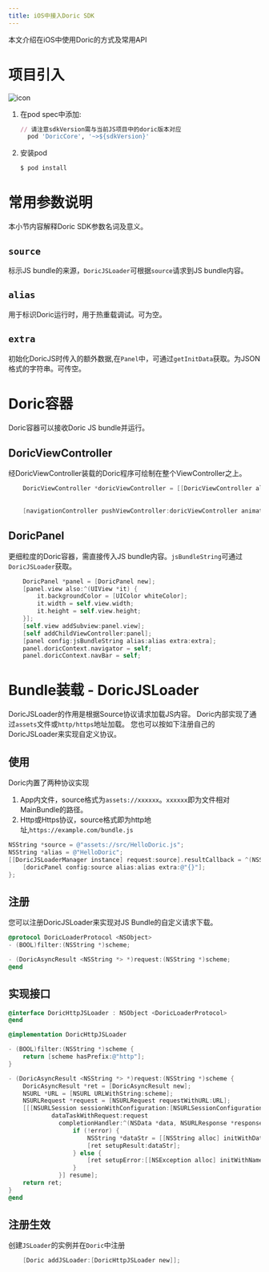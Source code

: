 ```yaml
---
title: iOS中接入Doric SDK
---
```

本文介绍在iOS中使用Doric的方式及常用API

# 项目引入
![icon](https://img.shields.io/cocoapods/v/DoricCore)
1. 在pod spec中添加:
    ```ruby
    // 请注意sdkVersion需与当前JS项目中的doric版本对应
      pod 'DoricCore', '~>${sdkVersion}'
    ```

2. 安装pod
    ```bash
    $ pod install
    ```
# 常用参数说明
本小节内容解释Doric SDK参数名词及意义。
## `source`
标示JS bundle的来源，`DoricJSLoader`可根据`source`请求到JS bundle内容。
## `alias`
用于标识Doric运行时，用于热重载调试。可为空。
## `extra`
初始化DoricJS时传入的额外数据,在`Panel`中，可通过`getInitData`获取。为JSON格式的字符串。可传空。

# Doric容器
Doric容器可以接收Doric JS bundle并运行。

## DoricViewController

经DoricViewController装载的Doric程序可绘制在整个ViewController之上。

```objectivec
    DoricViewController *doricViewController = [[DoricViewController alloc] initWithSource:[NSString stringWithFormat:@"assets://src/%@.js", bundleName]
                                                                                     alias:bundleName
                                                                                     extra:@""];
    [navigationController pushViewController:doricViewController animated:YES];
```

## DoricPanel

更细粒度的Doric容器，需直接传入JS bundle内容。`jsBundleString`可通过`DoricJSLoader`获取。 

```objectivec
    DoricPanel *panel = [DoricPanel new];
    [panel.view also:^(UIView *it) {
        it.backgroundColor = [UIColor whiteColor];
        it.width = self.view.width;
        it.height = self.view.height;
    }];
    [self.view addSubview:panel.view];
    [self addChildViewController:panel];
    [panel config:jsBundleString alias:alias extra:extra];
    panel.doricContext.navigator = self;
    panel.doricContext.navBar = self;
```

# Bundle装载 - DoricJSLoader

DoricJSLoader的作用是根据Source协议请求加载JS内容。
Doric内部实现了通过`assets`文件或`http/https`地址加载。
您也可以按如下注册自己的DoricJSLoader来实现自定义协议。

## 使用
Doric内置了两种协议实现
1. App内文件，source格式为`assets://xxxxxx`。`xxxxxx`即为文件相对MainBundle的路径。
2. Http或Https协议，source格式即为http地址,`https://example.com/bundle.js`

```objectivec
NSString *source = @"assets://src/HelloDoric.js";
NSString *alias = @"HelloDoric";
[[DoricJSLoaderManager instance] request:source].resultCallback = ^(NSString *result) {
    [doricPanel config:source alias:alias extra:@"{}"];
};
```
## 注册
您可以注册DoricJSLoader来实现对JS Bundle的自定义请求下载。

```objectivec
@protocol DoricLoaderProtocol <NSObject>
- (BOOL)filter:(NSString *)scheme;

- (DoricAsyncResult <NSString *> *)request:(NSString *)scheme;
@end
```

## 实现接口

```objectivec
@interface DoricHttpJSLoader : NSObject <DoricLoaderProtocol>
@end

@implementation DoricHttpJSLoader

- (BOOL)filter:(NSString *)scheme {
    return [scheme hasPrefix:@"http"];
}

- (DoricAsyncResult <NSString *> *)request:(NSString *)scheme {
    DoricAsyncResult *ret = [DoricAsyncResult new];
    NSURL *URL = [NSURL URLWithString:scheme];
    NSURLRequest *request = [NSURLRequest requestWithURL:URL];
    [[[NSURLSession sessionWithConfiguration:[NSURLSessionConfiguration defaultSessionConfiguration]]
            dataTaskWithRequest:request
              completionHandler:^(NSData *data, NSURLResponse *response, NSError *error) {
                  if (!error) {
                      NSString *dataStr = [[NSString alloc] initWithData:data encoding:NSUTF8StringEncoding];
                      [ret setupResult:dataStr];
                  } else {
                      [ret setupError:[[NSException alloc] initWithName:@"DoricJSLoaderManager Exception" reason:error.description userInfo:nil]];
                  }
              }] resume];
    return ret;
}
@end
```

## 注册生效

创建`JSLoader`的实例并在`Doric`中注册

```objectivec
    [Doric addJSLoader:[DoricHttpJSLoader new]];
```